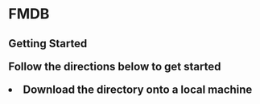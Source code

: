 # FMDB

<h2>Getting Started</h>
<p>Follow the directions below to get started</p>
<li>Download the directory onto a local machine</li>  
